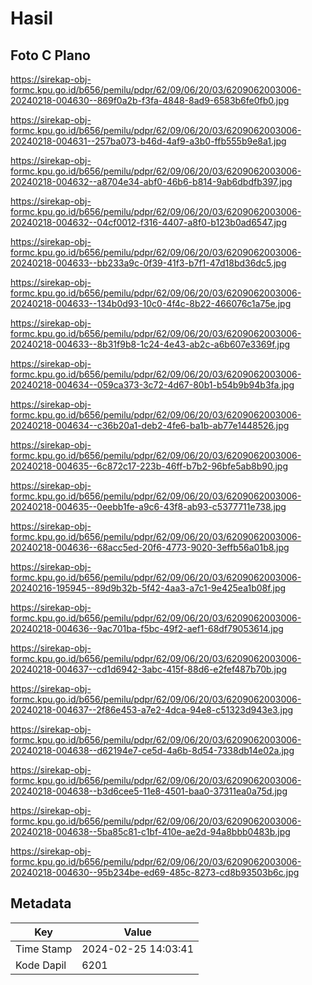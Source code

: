 # Hasil

## Foto C Plano

https://sirekap-obj-formc.kpu.go.id/b656/pemilu/pdpr/62/09/06/20/03/6209062003006-20240218-004630--869f0a2b-f3fa-4848-8ad9-6583b6fe0fb0.jpg

https://sirekap-obj-formc.kpu.go.id/b656/pemilu/pdpr/62/09/06/20/03/6209062003006-20240218-004631--257ba073-b46d-4af9-a3b0-ffb555b9e8a1.jpg

https://sirekap-obj-formc.kpu.go.id/b656/pemilu/pdpr/62/09/06/20/03/6209062003006-20240218-004632--a8704e34-abf0-46b6-b814-9ab6dbdfb397.jpg

https://sirekap-obj-formc.kpu.go.id/b656/pemilu/pdpr/62/09/06/20/03/6209062003006-20240218-004632--04cf0012-f316-4407-a8f0-b123b0ad6547.jpg

https://sirekap-obj-formc.kpu.go.id/b656/pemilu/pdpr/62/09/06/20/03/6209062003006-20240218-004633--bb233a9c-0f39-41f3-b7f1-47d18bd36dc5.jpg

https://sirekap-obj-formc.kpu.go.id/b656/pemilu/pdpr/62/09/06/20/03/6209062003006-20240218-004633--134b0d93-10c0-4f4c-8b22-466076c1a75e.jpg

https://sirekap-obj-formc.kpu.go.id/b656/pemilu/pdpr/62/09/06/20/03/6209062003006-20240218-004633--8b31f9b8-1c24-4e43-ab2c-a6b607e3369f.jpg

https://sirekap-obj-formc.kpu.go.id/b656/pemilu/pdpr/62/09/06/20/03/6209062003006-20240218-004634--059ca373-3c72-4d67-80b1-b54b9b94b3fa.jpg

https://sirekap-obj-formc.kpu.go.id/b656/pemilu/pdpr/62/09/06/20/03/6209062003006-20240218-004634--c36b20a1-deb2-4fe6-ba1b-ab77e1448526.jpg

https://sirekap-obj-formc.kpu.go.id/b656/pemilu/pdpr/62/09/06/20/03/6209062003006-20240218-004635--6c872c17-223b-46ff-b7b2-96bfe5ab8b90.jpg

https://sirekap-obj-formc.kpu.go.id/b656/pemilu/pdpr/62/09/06/20/03/6209062003006-20240218-004635--0eebb1fe-a9c6-43f8-ab93-c5377711e738.jpg

https://sirekap-obj-formc.kpu.go.id/b656/pemilu/pdpr/62/09/06/20/03/6209062003006-20240218-004636--68acc5ed-20f6-4773-9020-3effb56a01b8.jpg

https://sirekap-obj-formc.kpu.go.id/b656/pemilu/pdpr/62/09/06/20/03/6209062003006-20240216-195945--89d9b32b-5f42-4aa3-a7c1-9e425ea1b08f.jpg

https://sirekap-obj-formc.kpu.go.id/b656/pemilu/pdpr/62/09/06/20/03/6209062003006-20240218-004636--9ac701ba-f5bc-49f2-aef1-68df79053614.jpg

https://sirekap-obj-formc.kpu.go.id/b656/pemilu/pdpr/62/09/06/20/03/6209062003006-20240218-004637--cd1d6942-3abc-415f-88d6-e2fef487b70b.jpg

https://sirekap-obj-formc.kpu.go.id/b656/pemilu/pdpr/62/09/06/20/03/6209062003006-20240218-004637--2f86e453-a7e2-4dca-94e8-c51323d943e3.jpg

https://sirekap-obj-formc.kpu.go.id/b656/pemilu/pdpr/62/09/06/20/03/6209062003006-20240218-004638--d62194e7-ce5d-4a6b-8d54-7338db14e02a.jpg

https://sirekap-obj-formc.kpu.go.id/b656/pemilu/pdpr/62/09/06/20/03/6209062003006-20240218-004638--b3d6cee5-11e8-4501-baa0-37311ea0a75d.jpg

https://sirekap-obj-formc.kpu.go.id/b656/pemilu/pdpr/62/09/06/20/03/6209062003006-20240218-004638--5ba85c81-c1bf-410e-ae2d-94a8bbb0483b.jpg

https://sirekap-obj-formc.kpu.go.id/b656/pemilu/pdpr/62/09/06/20/03/6209062003006-20240218-004630--95b234be-ed69-485c-8273-cd8b93503b6c.jpg


## Metadata

| Key        | Value               |
| ---------- | ------------------- |
| Time Stamp | 2024-02-25 14:03:41 |
| Kode Dapil | 6201                |



